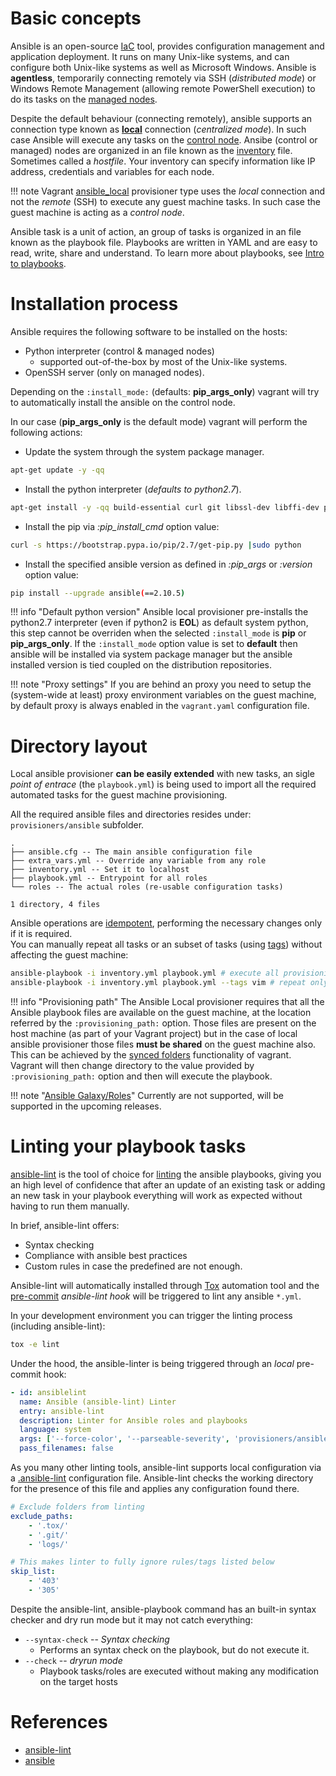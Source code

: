 # Basic concepts

Ansible is an open-source [IaC](https://en.wikipedia.org/wiki/Infrastructure_as_code) tool, provides configuration management and application deployment. It runs on many Unix-like systems, and can configure both Unix-like systems as well as Microsoft Windows. Ansible is **agentless**, temporarily connecting remotely via SSH (*distributed mode*) or Windows Remote Management (allowing remote PowerShell execution) to do its tasks on the [managed nodes](https://docs.ansible.com/ansible/latest/network/getting_started/basic_concepts.html).

Despite the default behaviour (connecting remotely), ansible supports an connection type known as **[local](https://docs.ansible.com/ansible/latest/inventory/implicit_localhost.html)** connection (*centralized mode*). In such case Ansible will execute any tasks on the [control node](https://docs.ansible.com/ansible/latest/network/getting_started/basic_concepts.html). Ansibe (control or managed) nodes are organized in an file known as the [inventory]() file. Sometimes called a *hostfile*. Your inventory can specify information like IP address, credentials and variables for each node.

!!! note
    Vagrant [ansible_local](../vagrant/provisioners.md) provisioner type uses the *local* connection and not the *remote* (SSH) to execute any guest machine tasks. In such case the guest machine is acting as a *control node*.

Ansible task is a unit of action, an group of tasks is organized in an file known as the playbook file. Playbooks are written in YAML and are easy to read, write, share and understand. To learn more about playbooks, see [Intro to playbooks](https://docs.ansible.com/ansible/latest/user_guide/playbooks_intro.html#about-playbooks).

# Installation process

Ansible requires the following software to be installed on the hosts:

- Python interpreter (control & managed nodes)
    - supported out-of-the-box by most of the Unix-like systems.
- OpenSSH server (only on managed nodes).

Depending on the ``:install_mode:`` (defaults: **pip_args_only**) vagrant will try to automatically install the ansible on the control node.

In our case (**pip_args_only** is the default mode) vagrant will perform the following actions:

- Update the system through the system package manager.
```bash
apt-get update -y -qq
```
- Install the python interpreter (*defaults to python2.7*).
```bash
apt-get install -y -qq build-essential curl git libssl-dev libffi-dev python-dev
```
- Install the pip via *:pip_install_cmd* option value:
```bash
curl -s https://bootstrap.pypa.io/pip/2.7/get-pip.py |sudo python
```
- Install the specified ansible version as defined in *:pip_args* or *:version* option value:
```bash
pip install --upgrade ansible(==2.10.5)
```

!!! info "Default python version"
    Ansible local provisioner pre-installs the python2.7 interpreter (even if python2 is **EOL**) as default system python,
    this step cannot be overriden when the selected ``:install_mode`` is **pip** or **pip_args_only**. If the ``:install_mode``
    option value is set to **default** then ansible will be installed via system package manager but the ansible installed version
    is tied coupled on the distribution repositories.

!!! note "Proxy settings"
    If you are behind an proxy you need to setup the (system-wide at least) proxy environment variables on the guest machine,
    by default proxy is always enabled in the ``vagrant.yaml`` configuration file.

# Directory layout

Local ansible provisioner **can be easily extended** with new tasks, an sigle *point of entrace* (the ``playbook.yml``) is being used
to import all the required automated tasks for the guest machine provisioning.

All the required ansible files and directories resides under: ``provisioners/ansible`` subfolder.

```console
.
├── ansible.cfg -- The main ansible configuration file
├── extra_vars.yml -- Override any variable from any role
├── inventory.yml -- Set it to localhost
├── playbook.yml -- Entrypoint for all roles
└── roles -- The actual roles (re-usable configuration tasks)

1 directory, 4 files
```

Ansible operations are [idempotent](https://en.wikipedia.org/wiki/Idempotence), performing the necessary changes only if it is required.<br>
You can manually repeat all tasks or an subset of tasks (using [tags](https://docs.ansible.com/ansible/latest/user_guide/playbooks_tags.html)) without affecting the guest machine:

```bash
ansible-playbook -i inventory.yml playbook.yml # execute all provisioning tasks
ansible-playbook -i inventory.yml playbook.yml --tags vim # repeat only the vim related tasks
```

!!! info "Provisioning path"
    The Ansible Local provisioner requires that all the Ansible playbook files are available on the guest machine,
    at the location referred by the ``:provisioning_path:`` option. Those files are present on the host machine (as part of your Vagrant project) but
    in the case of local ansible provisioner those files **must be shared** on the guest machine also. This can be achieved by the [synced folders](../vagrant/shared.md) functionality of vagrant. Vagrant will then change directory to the value provided by ``:provisioning_path:`` option and then will execute the playbook.

!!! note "[Ansible Galaxy/Roles](https://docs.ansible.com/ansible/latest/user_guide/playbooks_reuse_roles.html)"
    Currently are not supported, will be supported in the upcoming releases.

# Linting your playbook tasks

[ansible-lint](https://github.com/ansible-community/ansible-lint) is the tool of choice for [linting](https://en.wikipedia.org/wiki/Lint_(software)) the ansible playbooks, giving you an high level of confidence that after an update of an existing task or adding an new task in your playbook everything will work as expected without having to run them manually.

In brief, ansible-lint offers:

- Syntax checking
- Compliance with ansible best practices
- Custom rules in case the predefined are not enough.

Ansible-lint will automatically installed through [Tox](./tox.md) automation tool and the [pre-commit](./hooks.md) *ansible-lint hook* will be triggered to lint any ansible ``*.yml``.

In your development environment you can trigger the linting process (including ansible-lint):
```bash
tox -e lint
```

Under the hood, the ansible-linter is being triggered through an *local* pre-commit hook:

```yaml
- id: ansiblelint
  name: Ansible (ansible-lint) Linter
  entry: ansible-lint
  description: Linter for Ansible roles and playbooks
  language: system
  args: ['--force-color', '--parseable-severity', 'provisioners/ansible/playbook.yml']
  pass_filenames: false
```

As you many other linting tools, ansible-lint supports local configuration via a [.ansible-lint](https://ansible-lint.readthedocs.io/en/latest/configuring.html#configuration-file) configuration file. Ansible-lint checks the working directory for the presence of this file and applies any configuration found there.

```yaml
# Exclude folders from linting
exclude_paths:
    - '.tox/'
    - '.git/'
    - 'logs/'

# This makes linter to fully ignore rules/tags listed below
skip_list:
    - '403'
    - '305'
```

Despite the ansible-lint, ansible-playbook command has an built-in syntax checker and dry run mode but it may not catch everything:

- ``--syntax-check`` -- *Syntax checking*
    - Performs an syntax check on the playbook, but do not execute it.
- ``--check`` -- *dryrun mode*
    - Playbook tasks/roles are executed without making any modification on the target hosts

# References

- [ansible-lint](https://github.com/ansible-community/ansible-lint)
- [ansible](https://docs.ansible.com/)
